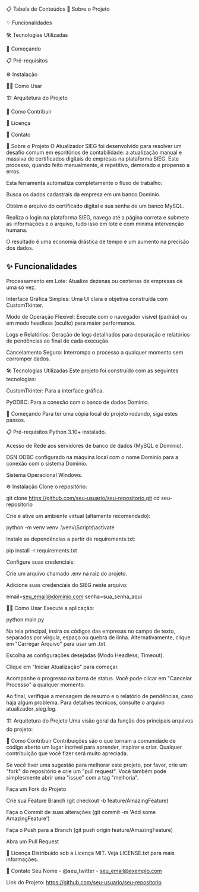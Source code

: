 📋 Tabela de Conteúdos
📌 Sobre o Projeto

✨ Funcionalidades

🛠️ Tecnologias Utilizadas

🚀 Começando

📋 Pré-requisitos

⚙️ Instalação

👨‍💻 Como Usar

🏗️ Arquitetura do Projeto

🤝 Como Contribuir

📄 Licença

📧 Contato

📌 Sobre o Projeto
O Atualizador SIEG foi desenvolvido para resolver um desafio comum em escritórios de contabilidade: a atualização manual e massiva de certificados digitais de empresas na plataforma SIEG. Este processo, quando feito manualmente, é repetitivo, demorado e propenso a erros.

Esta ferramenta automatiza completamente o fluxo de trabalho:

Busca os dados cadastrais da empresa em um banco Dominio.

Obtém o arquivo do certificado digital e sua senha de um banco MySQL.

Realiza o login na plataforma SIEG, navega até a página correta e submete as informações e o arquivo, tudo isso em lote e com mínima intervenção humana.

O resultado é uma economia drástica de tempo e um aumento na precisão dos dados.

## ✨ Funcionalidades
Processamento em Lote: Atualize dezenas ou centenas de empresas de uma só vez.

Interface Gráfica Simples: Uma UI clara e objetiva construída com CustomTkinter.

Modo de Operação Flexível: Execute com o navegador visível (padrão) ou em modo headless (oculto) para maior performance.

Logs e Relatórios: Geração de logs detalhados para depuração e relatórios de pendências ao final de cada execução.

Cancelamento Seguro: Interrompa o processo a qualquer momento sem corromper dados.

🛠️ Tecnologias Utilizadas
Este projeto foi construído com as seguintes tecnologias:

CustomTkinter: Para a interface gráfica.

PyODBC: Para a conexão com o banco de dados Dominio.

🚀 Começando
Para ter uma cópia local do projeto rodando, siga estes passos.

📋 Pré-requisitos
Python 3.10+ instalado.

Acesso de Rede aos servidores de banco de dados (MySQL e Dominio).

DSN ODBC configurado na máquina local com o nome Dominio para a conexão com o sistema Dominio.

Sistema Operacional Windows.

⚙️ Instalação
Clone o repositório:

git clone https://github.com/seu-usuario/seu-repositorio.git
cd seu-repositorio

Crie e ative um ambiente virtual (altamente recomendado):

python -m venv venv
.\venv\Scripts\activate

Instale as dependências a partir de requirements.txt:

pip install -r requirements.txt

Configure suas credenciais:

Crie um arquivo chamado .env na raiz do projeto.

Adicione suas credenciais do SIEG neste arquivo:

email=seu_email@dominio.com
senha=sua_senha_aqui

👨‍💻 Como Usar
Execute a aplicação:

python main.py

Na tela principal, insira os códigos das empresas no campo de texto, separados por vírgula, espaço ou quebra de linha. Alternativamente, clique em "Carregar Arquivo" para usar um .txt.

Escolha as configurações desejadas (Modo Headless, Timeout).

Clique em "Iniciar Atualização" para começar.

Acompanhe o progresso na barra de status. Você pode clicar em "Cancelar Processo" a qualquer momento.

Ao final, verifique a mensagem de resumo e o relatório de pendências, caso haja algum problema. Para detalhes técnicos, consulte o arquivo atualizador_sieg.log.

🏗️ Arquitetura do Projeto
Uma visão geral da função dos principais arquivos do projeto:

🤝 Como Contribuir
Contribuições são o que tornam a comunidade de código aberto um lugar incrível para aprender, inspirar e criar. Qualquer contribuição que você fizer será muito apreciada.

Se você tiver uma sugestão para melhorar este projeto, por favor, crie um "fork" do repositório e crie um "pull request". Você também pode simplesmente abrir uma "issue" com a tag "melhoria".

Faça um Fork do Projeto

Crie sua Feature Branch (git checkout -b feature/AmazingFeature)

Faça o Commit de suas alterações (git commit -m 'Add some AmazingFeature')

Faça o Push para a Branch (git push origin feature/AmazingFeature)

Abra um Pull Request

📄 Licença
Distribuído sob a Licença MIT. Veja LICENSE.txt para mais informações.

📧 Contato
Seu Nome - @seu_twitter - seu_email@exemplo.com

Link do Projeto: https://github.com/seu-usuario/seu-repositorio

